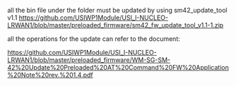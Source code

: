 
all the bin file under the folder must be updated by using sm42_update_tool v1.1 https://github.com/USIWP1Module/USI_I-NUCLEO-LRWAN1/blob/master/preloaded_firmware/sm42_fw_update_tool_v1.1-1.zip

all the operations for the update can refer to the document:

https://github.com/USIWP1Module/USI_I-NUCLEO-LRWAN1/blob/master/preloaded_firmware/WM-SG-SM-42%20Update%20Preloaded%20AT%20Command%20FW%20Application%20Note%20rev.%201.4.pdf
